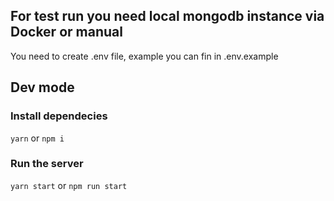 ## For test run you need local mongodb instance via Docker or manual 
You need to create .env file, example you can fin in .env.example

## Dev mode

### Install dependecies
`yarn`
or 
`npm i`

### Run the server
`yarn start`
or 
`npm run start`

